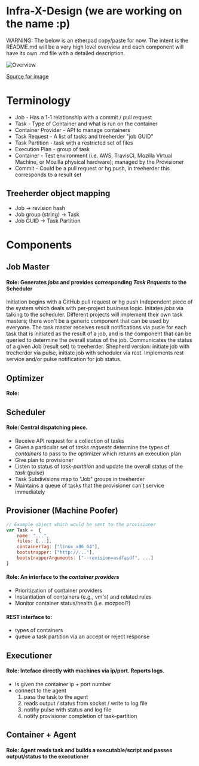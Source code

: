 # Infra-X-Design (we are working on the name :p)

WARNING: The below is an etherpad copy/paste for now. The intent is the README.md will be a very high level overview and 
each component will have its own .md file with a detailed description.

![Overview](overview.png)

[Source for image](https://cacoo.com/diagrams/UVEoW1R0nyYd7k37/edit)

# Terminology

  * Job - Has a 1-1 relationship with a commit / pull request
  * Task - Type of Container and what is run on the container
  * Container Provider - API to manage containers
  * Task Request -  A list of tasks and treeherder "job GUID"
  * Task Partition - task with a restricted set of files
  * Execution Plan - group of task 
  * Container - Test environment (i.e. AWS, TravisCI, Mozilla Virtual Machine, or Mozilla physical hardware); managed by the Provisioner
  * Commit - Could be a pull request or hg push, in treeherder this corresponds to a result set

## Treeherder object mapping
  * Job -> revision hash
  * Job group (string) -> Task
  * Job GUID -> Task Partition

# Components

## Job Master

#### Role: Generates *jobs* and provides corresponding *Task Requests* to the Scheduler

Initiation begins with a GitHub pull request or hg push
Independent piece of the system which deals with per-project business logic. Initates *jobs* via talking to the scheduler.  Different projects will implement their own task masters; there won't be a generic component that can be used by everyone.
The task master receives result notifications via pusle for each task that is initiated as the result of a job, and is the component that can be queried to determine the overall status of the job.
Communicates the status of a given Job (result set) to treeherder.
Shepherd version:  initiate job with treeherder via pulse, initiate job with scheduler via rest.  Implements rest service and/or pulse notification for job status.

## Optimizer
#### Role:

## Scheduler

#### Role: Central dispatching piece.

  - Receive API request for a collection of tasks
  - Given a particular set of *tasks requests* determine the types of *containers* to pass to the optimizer which returns an execution plan
  - Give plan to provisioner
  - Listen to status of *task-partition* and update the overall status of the *task* (pulse)
  - Task Subdivisions map to "Job" groups in treeherder
  - Maintains a queue of tasks that the provisioner can't service immediately

## Provisioner (Machine Poofer)

```js
// Example object which would be sent to the provisioner
var Task =  {
    name: "...",
    files: [...],
    containerTag: ["linux_x86_64"],
    bootstrapper: ["http://..."],
    bootstrapperArguments: ["--revision=asdfasdf", ...]
}
```

#### Role: An interface to the *container providers*
- Prioritization of container providers
- Instantiation of containers (e.g., vm's) and related rules
- Monitor container status/health (i.e. mozpool?)


#### REST interface to:
 - types of containers
 - queue a task partition via an accept or reject response
 
## Executioner
#### Role: Inteface directly with machines via ip/port. Reports logs.

  - is given the container ip + port number
  - connect to the agent
    1. pass the task to the agent
    2. reads output / status from socket / write to log file
    3. notifiy pulse with status and log file
    4. notify provisioner completion of task-partition

## Container + Agent
#### Role: Agent reads task and builds a executable/script and passes output/status to the executioner

